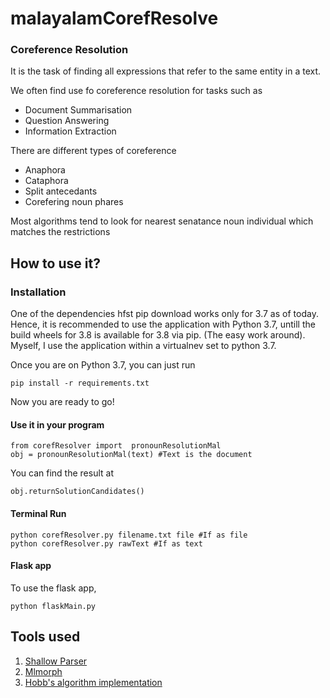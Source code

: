 
# malayalamCorefResolve

### Coreference Resolution
It is the task of finding all expressions that refer to the same entity in a text.

We often find use fo coreference resolution for tasks such as 
 - Document Summarisation
 - Question Answering
 - Information Extraction

There are different types of coreference

 - Anaphora
 - Cataphora
 - Split antecedants
 - Corefering noun phares

Most algorithms tend to look for nearest senatance noun individual which matches the restrictions

## How to use it?

### Installation

One of the dependencies hfst pip download works only for 3.7 as of today. Hence, it is recommended to use the application with Python 3.7, untill the build wheels for 3.8 is available for 3.8 via pip. (The easy work around). Myself, I use the application within a virtualnev set to python 3.7.

Once you are on Python 3.7, you can just run

```
pip install -r requirements.txt
```

Now you are ready to go!

####  Use it in your program

```
from corefResolver import  pronounResolutionMal
obj = pronounResolutionMal(text) #Text is the document
```
You can find the result at

```
obj.returnSolutionCandidates()
```

####  Terminal Run

```
python corefResolver.py filename.txt file #If as file
python corefResolver.py rawText #If as text
```
#### Flask app

To use the flask app, 

```
python flaskMain.py
```

## Tools used

1. [Shallow Parser](https://github.com/Devadath/Malayalam-Shallow-Parser)
2. [Mlmorph](https://gitlab.com/smc/mlmorph)
3. [Hobb's algorithm implementation](https://github.com/cmward/hobbs) 
